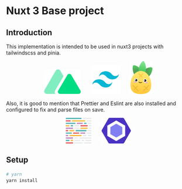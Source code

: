 # Nuxt 3 Base project

## Introduction

This implementation is intended to be used in nuxt3 projects with tailwindscss and pinia.

<p align="center">
<img src="https://github.com/IgorMy/nuxt3-base-project/blob/master/git_images/nuxt.svg" width="100px">&nbsp;&nbsp;&nbsp;&nbsp;&nbsp;&nbsp;
<img src="https://github.com/IgorMy/nuxt3-base-project/blob/master/git_images/tailwindcss.svg" width="80px">&nbsp;&nbsp;&nbsp;&nbsp;&nbsp;&nbsp;
<img src="https://github.com/IgorMy/nuxt3-base-project/blob/master/git_images/pinia.svg" width="60px">
</p>

Also, it is good to mention that Prettier and Eslint are also installed and configured to fix and parse files on save.

<p align="center">
<img src="https://github.com/IgorMy/nuxt3-base-project/blob/master/git_images/prettier.svg" width="70px">&nbsp;&nbsp;&nbsp;&nbsp;&nbsp;&nbsp;
<img src="https://github.com/IgorMy/nuxt3-base-project/blob/master/git_images/eslint.svg" width="80px">
</p>

## Setup

```bash
# yarn
yarn install
```
